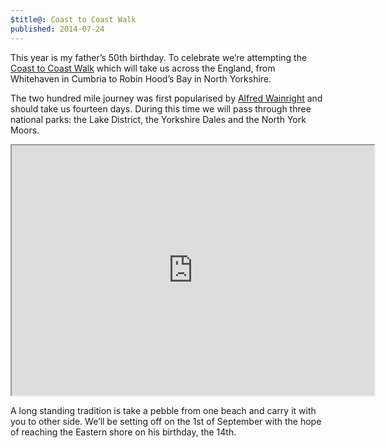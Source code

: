 ```yaml
---
$title@: Coast to Coast Walk
published: 2014-07-24
---
```


This year is my father’s 50th birthday. To celebrate we’re attempting the
[Coast to Coast Walk][coast-to-coast] which will take us across the England,
from Whitehaven in Cumbria to Robin Hood’s Bay in North Yorkshire.

The two hundred mile journey was first popularised by
[Alfred Wainright][wainwright] and should take us fourteen days. During
this time we will pass through three national parks: the Lake District, the
Yorkshire Dales and the North York Moors.

<iframe src="https://mapsengine.google.com/map/u/0/embed?mid=ze5s-bGnXjeE.khXq1GXWBDDI" width="580" height="400"></iframe>

A long standing tradition is take a pebble from one beach and carry it with you
to other side. We’ll be setting off on the 1st of September with the hope of
reaching the Eastern shore on his birthday, the 14th.


[coast-to-coast]: http://en.wikipedia.org/wiki/Coast_to_Coast_Walk
[wainwright]: http://en.wikipedia.org/wiki/Alfred_Wainwright
